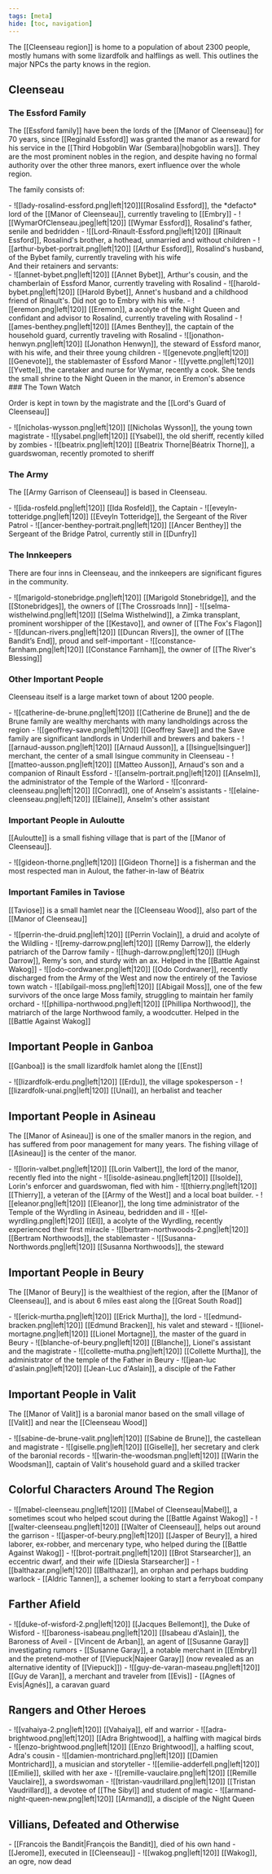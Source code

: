```yaml
---
tags: [meta]
hide: [toc, navigation]
---
```

The [[Cleenseau region]] is home to a population of about 2300 people, mostly humans with some lizardfolk and halflings as well. This outlines the major NPCs the party knows in the region.

## Cleenseau

### The Essford Family
The [[Essford family]] have been the lords of the [[Manor of Cleenseau]] for 70 years, since [[Reginald Essford]] was granted the manor as a reward for his service in the [[Third Hobgoblin War (Sembara)|hobgoblin wars]]. They are the most prominent nobles in the region, and despite having no formal authority over the other three manors, exert influence over the whole region.

The family consists of:
<div class="grid cards ext-narrow-margin" markdown>
 - ![[lady-rosalind-essford.png|left|120]][[Rosalind Essford]], the *defacto* lord of the [[Manor of Cleenseau]], currently traveling to [[Embry]]
 - ![[WymarOfClenseau.jpeg|left|120]] [[Wymar Essford]], Rosalind's father, senile and bedridden
 - ![[Lord-Rinault-Essford.png|left|120]] [[Rinault Essford]], Rosalind's brother, a hothead, unmarried and without children
 - ![[arthur-bybet-portrait.png|left|120]] [[Arthur Essford]], Rosalind's husband, of the Bybet family, currently traveling with his wife
</div>
And their retainers and servants:
<div class="grid cards ext-narrow-margin" markdown>
 - ![[annet-bybet.png|left|120]]  [[Annet Bybet]], Arthur's cousin, and the chamberlain of Essford Manor, currently traveling with Rosalind
 - ![[harold-bybet.png|left|120]]  [[Harold Bybet]], Annet's husband and a childhood friend of Rinault's. Did not go to Embry with his wife.
 - ![[eremon.png|left|120]]  [[Eremon]], a acolyte of the Night Queen and confidant and advisor to Rosalind, currently traveling with Rosalind
 - ![[ames-benthey.png|left|120]] [[Ames Benthey]], the captain of the household guard, currently traveling with Rosalind
 - ![[jonathon-henwyn.png|left|120]]  [[Jonathon Henwyn]], the steward of Essford manor, with his wife, and their three young children
 - ![[genevote.png|left|120]]  [[Genevote]], the stablemaster of Essford Manor
 - ![[yvette.png|left|120]]  [[Yvette]], the caretaker and nurse for Wymar, recently a cook. She tends the small shrine to the Night Queen in the manor, in Eremon's absence
</div>
### The Town Watch

Order is kept in town by the magistrate and the [[Lord's Guard of Cleenseau]]
<div class="grid cards ext-narrow-margin" markdown>
 - ![[nicholas-wysson.png|left|120]] [[Nicholas Wysson]], the young town magistrate
 - ![[ysabel.png|left|120]] [[Ysabel]], the old sheriff, recently killed by zombies
 - ![[beatrix.png|left|120]] [[Beatrix Thorne|Béatrix Thorne]], a guardswoman, recently promoted to sheriff
</div>

### The Army
The [[Army Garrison of Cleenseau]] is based in Cleenseau.
<div class="grid cards ext-narrow-margin" markdown>
 - ![[ida-rosfeld.png|left|120]] [[Ida Rosfeld]], the Captain
 - ![[eveyln-totteridge.png|left|120]] [[Eveyln Totteridge]], the Sergeant of the River Patrol
 - ![[ancer-benthey-portrait.png|left|120]] [[Ancer Benthey]] the Sergeant of the Bridge Patrol, currently still in [[Dunfry]]
</div>

### The Innkeepers
There are four inns in Cleenseau, and the innkeepers are significant figures in the community.

<div class="grid cards ext-narrow-margin" markdown>
 - ![[marigold-stonebridge.png|left|120]] [[Marigold Stonebridge]], and the [[Stonebridges]], the owners of [[The Crossroads Inn]]
 - ![[selma-wisthelwind.png|left|120]] [[Selma Wisthelwind]], a Zimka transplant, prominent worshipper of the [[Kestavo]], and owner of [[The Fox's Flagon]]
 - ![[duncan-rivers.png|left|120]] [[Duncan Rivers]], the owner of [[The Bandit’s End]], proud and self-important
 - ![[constance-farnham.png|left|120]] [[Constance Farnham]], the owner of [[The River's Blessing]]
</div>

### Other Important People
Cleenseau itself is a large market town of about 1200 people.

<div class="grid cards ext-narrow-margin" markdown>
 - ![[catherine-de-brune.png|left|120]] [[Catherine de Brune]] and the de Brune family are wealthy merchants with many landholdings across the region
 - ![[geoffrey-save.png|left|120]] [[Geoffrey Save]] and the Save family are significant landlords in Underhill and brewers and bakers
 - ![[arnaud-ausson.png|left|120]] [[Arnaud Ausson]], a [[Isingue|Isinguer]] merchant, the center of a small Isingue community in Cleenseau
 - ![[matteo-ausson.png|left|120]]  [[Matteo Ausson]], Arnaud's son and a companion of Rinault Essford
 - ![[anselm-portrait.png|left|120]] [[Anselm]], the administrator of the Temple of the Warlord 
 - ![[conrard-cleenseau.png|left|120]] [[Conrad]], one of Anselm's assistants
 - ![[elaine-cleenseau.png|left|120]] [[Elaine]], Anselm's other assistant
</div>

### Important People in Auloutte
[[Auloutte]] is a small fishing village that is part of the [[Manor of Cleenseau]].

<div class="grid cards ext-narrow-margin" markdown>
 - ![[gideon-thorne.png|left|120]] [[Gideon Thorne]] is a fisherman and the most respected man in Aulout, the father-in-law of Béatrix
</div>

### Important Familes in Taviose
[[Taviose]] is a small hamlet near the [[Cleenseau Wood]], also part of the [[Manor of Cleenseau]]

<div class="grid cards ext-narrow-margin" markdown>
 - ![[perrin-the-druid.png|left|120]] [[Perrin Voclain]], a druid and acolyte of the Wildling
 - ![[remy-darrow.png|left|120]] [[Remy Darrow]], the elderly patriarch of the Darrow family
 - ![[hugh-darrow.png|left|120]] [[Hugh Darrow]], Remy's son, and sturdy with an ax. Helped in the [[Battle Against Wakog]]
 - ![[odo-cordwaner.png|left|120]] [[Odo Cordwaner]], recently discharged from the Army of the West and now the entirely of the Taviose town watch
 - ![[abilgail-moss.png|left|120]] [[Abigail Moss]], one of the few survivors of the once large Moss family, struggling to maintain her family orchard
 - ![[phillipa-northwood.png|left|120]] [[Phillipa Northwood]], the matriarch of the large Northwood family, a woodcutter. Helped in the [[Battle Against Wakog]]
</div>

## Important People in Ganboa
[[Ganboa]] is the small lizardfolk hamlet along the [[Enst]]

<div class="grid cards ext-narrow-margin" markdown>
 - ![[lizardfolk-erdu.png|left|120]] [[Erdu]], the village spokesperson
 - ![[lizardfolk-unai.png|left|120]] [[Unai]], an herbalist and teacher
</div>

## Important People in Asineau
The [[Manor of Asineau]] is one of the smaller manors in the region, and has suffered from poor management for many years. The fishing village of [[Asineau]] is the center of the manor.

<div class="grid cards ext-narrow-margin" markdown>
 - ![[lorin-valbet.png|left|120]] [[Lorin Valbert]], the lord of the manor, recently fled into the night
 - ![[isolde-asineau.png|left|120]] [[Isolde]], Lorin's enforcer and guardswoman, fled with him
 - ![[thierry.png|left|120]] [[Thierry]], a veteran of the [[Army of the West]] and a local boat builder. 
 - ![[eleanor.png|left|120]] [[Eleanor]], the long time administrator of the Temple of the Wyrdling in Asineau, bedridden and ill
 - ![[el-wyrdling.png|left|120]] [[El]], a acolyte of the Wyrdling, recently experienced their first miracle
 - ![[bertram-northwoods-2.png|left|120]] [[Bertram Northwoods]], the stablemaster
 - ![[Susanna-Northwords.png|left|120]] [[Susanna Northwoods]], the steward
</div>

## Important People in Beury
The [[Manor of Beury]] is the wealthiest of the region, after the [[Manor of Cleenseau]], and is about 6 miles east along the [[Great South Road]]

<div class="grid cards ext-narrow-margin" markdown>
 - ![[erick-murtha.png|left|120]] [[Erick Murtha]], the lord
 - ![[edmund-bracken.png|left|120]] [[Edmund Bracken]], his valet and steward
 - ![[lionel-mortagne.png|left|120]] [[Lionel Mortagne]], the master of the guard in Beury
 - ![[blanche-of-beury.png|left|120]] [[Blanche]], Lionel's assistant and the magistrate
 - ![[collette-mutha.png|left|120]] [[Collette Murtha]], the administrator of the temple of the Father in Beury
 - ![[jean-luc d'aslain.png|left|120]] [[Jean-Luc d'Aslain]], a disciple of the Father
</div>

## Important People in Valit
The [[Manor of Valit]] is a baronial manor based on the small village of [[Valit]] and near the [[Cleenseau Wood]]

<div class="grid cards ext-narrow-margin" markdown>
 - ![[sabine-de-brune-valit.png|left|120]] [[Sabine de Brune]], the castellean and magistrate
 - ![[giselle.png|left|120]] [[Giselle]], her secretary and clerk of the baronial records 
 - ![[warin-the-woodsman.png|left|120]] [[Warin the Woodsman]], captain of Valit's household guard and a skilled tracker
</div>

## Colorful Characters Around The Region

<div class="grid cards ext-narrow-margin" markdown>
 - ![[mabel-cleenseau.png|left|120]] [[Mabel of Cleenseau|Mabel]], a sometimes scout who helped scout during the [[Battle Against Wakog]]
 - ![[walter-cleenseau.png|left|120]] [[Walter of Cleenseau]], helps out around the garrison
 - ![[jasper-of-beury.png|left|120]] [[Jasper of Beury]], a hired laborer, ex-robber, and mercenary type, who helped during the [[Battle Against Wakog]]
 - ![[brot-portrait.png|left|120]] [[Brot Starsearcher]], an eccentric dwarf, and their wife [[Diesla Starsearcher]]
 - ![[balthazar.png|left|120]] [[Balthazar]], an orphan and perhaps budding warlock
 - [[Aldric Tannen]], a schemer looking to start a ferryboat company
</div>

## Farther Afield
<div class="grid cards ext-narrow-margin" markdown>
 - ![[duke-of-wisford-2.png|left|120]] [[Jacques Bellemont]], the Duke of Wisford
 - ![[baroness-isabeau.png|left|120]] [[Isabeau d'Aslain]], the Baroness of Aveil
 - [[Vincent de Arban]], an agent of [[Susanne Garay]] investigating rumors
 - [[Susanne Garay]], a notable merchant in [[Embry]] and the pretend-mother of [[Viepuck|Najeer Garay]] (now revealed as an alternative identity of [[Viepuck]])
 - ![[guy-de-varan-maseau.png|left|120]] [[Guy de Varan]], a merchant and traveler from [[Evis]]
 - [[Agnes of Evis|Agnés]], a caravan guard
</div>

## Rangers and Other Heroes
<div class="grid cards ext-narrow-margin" markdown>
 - ![[vahaiya-2.png|left|120]] [[Vahaiya]], elf and warrior
 - ![[adra-brightwood.png|left|120]] [[Adra Brightwood]], a halfling with magical birds
 - ![[enzo-brightwood.png|left|120]] [[Enzo Brightwood]], a halfling scout, Adra's cousin
 - ![[damien-montrichard.png|left|120]] [[Damien Montrichard]], a musician and storyteller
 - ![[emilie-adderfell.png|left|120]] [[Emilie]], skilled with her axe
 - ![[remille-vauclaire.png|left|120]] [[Remille Vauclaire]], a swordswoman
 - ![[tristan-vaudrillard.png|left|120]] [[Tristan Vaudrillard]], a devotee of [[The Sibyl]] and student of magic
 - ![[armand-night-queen-new.png|left|120]] [[Armand]], a disciple of the Night Queen
</div>

## Villians, Defeated and Otherwise
<div class="grid cards ext-narrow-margin" markdown>
  - [[Francois the Bandit|François the Bandit]], died of his own hand
  - [[Jerome]], executed in [[Cleenseau]]
  - ![[wakog.png|left|120]] [[Wakog]], an ogre, now dead
</div>

